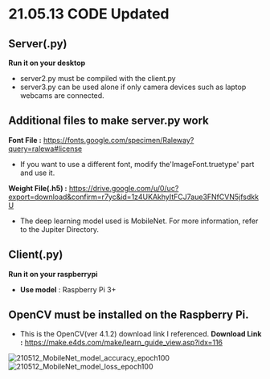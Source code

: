 # 21.05.13 CODE Updated

## Server(.py)
**Run it on your desktop**
* server2.py must be compiled with the client.py
* server3.py can be used alone if only camera devices such as laptop webcams are connected.

## Additional files to make server.py work
**Font File :** https://fonts.google.com/specimen/Raleway?query=ralewa#license
* If you want to use a different font, modify the'ImageFont.truetype' part and use it.

**Weight File(.h5) :** https://drive.google.com/u/0/uc?export=download&confirm=r7yc&id=1z4UKAkhyItFCJ7aue3FNfCVN5jfsdkkU
* The deep learning model used is MobileNet. For more information, refer to the Jupiter Directory.

## Client(.py)
**Run it on your raspberrypi**
* **Use model** : Raspberry Pi 3+

## OpenCV must be installed on the Raspberry Pi.
* This is the OpenCV(ver 4.1.2) download link I referenced.
**Download Link :** https://make.e4ds.com/make/learn_guide_view.asp?idx=116


![210512_MobileNet_model_accuracy_epoch100](https://user-images.githubusercontent.com/75024126/117928225-3690d780-b336-11eb-94c9-e22fbc7a681c.png)
![210512_MobileNet_model_loss_epoch100](https://user-images.githubusercontent.com/75024126/117928234-38f33180-b336-11eb-9427-f2ed5f119339.png)
